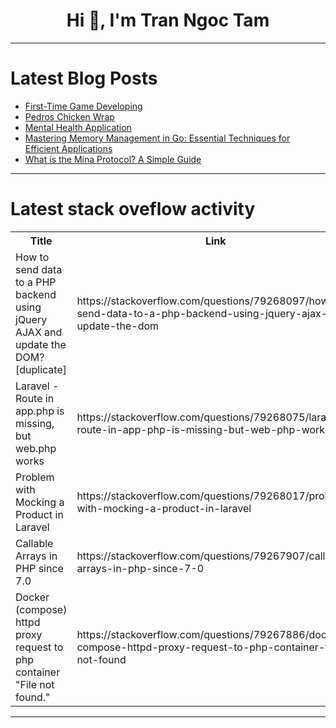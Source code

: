 <h1 align="center">Hi 👋, I'm Tran Ngoc Tam</h1>

---

# Latest Blog Posts 
<!-- BLOG-POST-LIST:START -->
- [First-Time Game Developing](https://dev.to/rsacode/first-time-game-developing-5789)
- [Pedros Chicken Wrap](https://dev.to/alexa_smith/pedros-chicken-wrap-2mig)
- [Mental Health Application](https://dev.to/meida10/mental-health-application-1445)
- [Mastering Memory Management in Go: Essential Techniques for Efficient Applications](https://dev.to/aaravjoshi/mastering-memory-management-in-go-essential-techniques-for-efficient-applications-280c)
- [What is the Mina Protocol? A Simple Guide](https://dev.to/ajiboyeniola/what-is-the-mina-protocol-a-simple-guide-4amb)
<!-- BLOG-POST-LIST:END -->

---

# Latest stack oveflow activity
<table>
  <tr><th>Title</th><th>Link</th></tr>
  <!-- STACKOVERFLOW:START --><tr><td>How to send data to a PHP backend using jQuery AJAX and update the DOM? [duplicate]</td><td>https://stackoverflow.com/questions/79268097/how-to-send-data-to-a-php-backend-using-jquery-ajax-and-update-the-dom</td></tr><tr><td>Laravel - Route in app.php is missing, but web.php works</td><td>https://stackoverflow.com/questions/79268075/laravel-route-in-app-php-is-missing-but-web-php-works</td></tr><tr><td>Problem with Mocking a Product in Laravel</td><td>https://stackoverflow.com/questions/79268017/problem-with-mocking-a-product-in-laravel</td></tr><tr><td>Callable Arrays in PHP since 7.0</td><td>https://stackoverflow.com/questions/79267907/callable-arrays-in-php-since-7-0</td></tr><tr><td>Docker &lpar;compose&rpar; httpd proxy request to php container &quot;File not found.&quot;</td><td>https://stackoverflow.com/questions/79267886/docker-compose-httpd-proxy-request-to-php-container-file-not-found</td></tr><!-- STACKOVERFLOW:END -->
</table>

---



